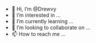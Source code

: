 - 👋 Hi, I’m @Drewvy
- 👀 I’m interested in ...
- 🌱 I’m currently learning ...
- 💞️ I’m looking to collaborate on ...
- 📫 How to reach me ...

<!---
Drewvy/Drewvy is a ✨ special ✨ repository because its `README.md` (this file) appears on your GitHub profile.
You can click the Preview link to take a look at your changes.
--->
